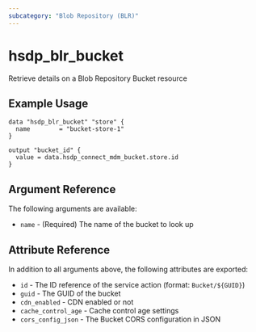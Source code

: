 ```yaml
---
subcategory: "Blob Repository (BLR)"
---
```


# hsdp_blr_bucket

Retrieve details on a Blob Repository Bucket resource

## Example Usage

```hcl
data "hsdp_blr_bucket" "store" {
  name        = "bucket-store-1"
}

output "bucket_id" {
  value = data.hsdp_connect_mdm_bucket.store.id
}
```

## Argument Reference

The following arguments are available:

* `name` - (Required) The name of the bucket to look up

## Attribute Reference

In addition to all arguments above, the following attributes are exported:

* `id` - The ID reference of the service action (format: `Bucket/${GUID}`)
* `guid` - The GUID of the bucket
* `cdn_enabled` - CDN enabled or not
* `cache_control_age` - Cache control age settings
* `cors_config_json` - The Bucket CORS configuration in JSON
